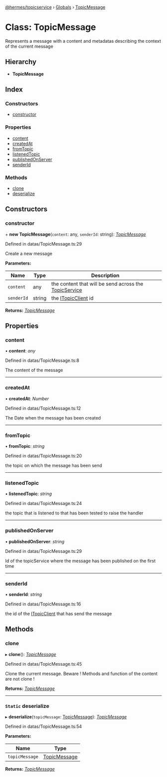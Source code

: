 [@hermes/topicservice](../README.md) › [Globals](../globals.md) › [TopicMessage](topicmessage.md)

# Class: TopicMessage

Represents a message with a content and metadatas describing the context of the current message

## Hierarchy

* **TopicMessage**

## Index

### Constructors

* [constructor](topicmessage.md#constructor)

### Properties

* [content](topicmessage.md#content)
* [createdAt](topicmessage.md#createdat)
* [fromTopic](topicmessage.md#fromtopic)
* [listenedTopic](topicmessage.md#listenedtopic)
* [publishedOnServer](topicmessage.md#publishedonserver)
* [senderId](topicmessage.md#senderid)

### Methods

* [clone](topicmessage.md#clone)
* [deserialize](topicmessage.md#static-deserialize)

## Constructors

###  constructor

\+ **new TopicMessage**(`content`: any, `senderId`: string): *[TopicMessage](topicmessage.md)*

Defined in datas/TopicMessage.ts:29

Create a new message

**Parameters:**

Name | Type | Description |
------ | ------ | ------ |
`content` | any | the content that will be send across the [TopicService](topicservice.md) |
`senderId` | string | the [ITopicClient](../interfaces/itopicclient.md) id  |

**Returns:** *[TopicMessage](topicmessage.md)*

## Properties

###  content

• **content**: *any*

Defined in datas/TopicMessage.ts:8

The content of the message

___

###  createdAt

• **createdAt**: *Number*

Defined in datas/TopicMessage.ts:12

The Date when the message has been created

___

###  fromTopic

• **fromTopic**: *string*

Defined in datas/TopicMessage.ts:20

the topic on which the message has been send

___

###  listenedTopic

• **listenedTopic**: *string*

Defined in datas/TopicMessage.ts:24

the topic that is listened to that has been tested to raise the handler

___

###  publishedOnServer

• **publishedOnServer**: *string*

Defined in datas/TopicMessage.ts:29

Id of the topicService where the message has been published on the first time

___

###  senderId

• **senderId**: *string*

Defined in datas/TopicMessage.ts:16

the id of the [ITopicClient](../interfaces/itopicclient.md) that has send the message

## Methods

###  clone

▸ **clone**(): *[TopicMessage](topicmessage.md)*

Defined in datas/TopicMessage.ts:45

Clone the current message. Beware ! Methods and function of the content are not clone !

**Returns:** *[TopicMessage](topicmessage.md)*

___

### `Static` deserialize

▸ **deserialize**(`topicMessage`: [TopicMessage](topicmessage.md)): *[TopicMessage](topicmessage.md)*

Defined in datas/TopicMessage.ts:54

**Parameters:**

Name | Type |
------ | ------ |
`topicMessage` | [TopicMessage](topicmessage.md) |

**Returns:** *[TopicMessage](topicmessage.md)*
